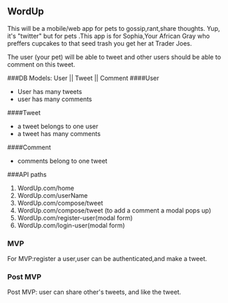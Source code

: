 ## WordUp

This will be a mobile/web app for pets to gossip,rant,share thoughts. Yup, it's "twitter" but for pets .This app is for Sophia,Your African Gray who preffers cupcakes to that seed trash you get her at Trader Joes. 

The user (your pet) will be able to tweet and other users should be able to comment on this tweet.

###DB Models:
User || Tweet || Comment
####User
+ User has many tweets
+ user has many comments

####Tweet
+ a tweet belongs to one user
+ a tweet has many comments


####Comment  
+ comments belong to one tweet

###API paths
1. WordUp.com/home
1. WordUp.com/userName
1. WordUp.com/compose/tweet
1. WordUp.com/compose/tweet (to add a comment a modal pops up)
1. WordUp.com/register-user(modal form)
1. WordUp.com/login-user(modal form)

### MVP 
For MVP:register a user,user can be authenticated,and make a tweet.

### Post MVP
Post MVP: user can share other's tweets, and like the tweet.



